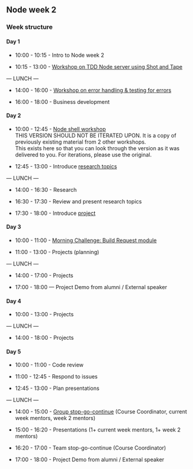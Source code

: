 ## Node week 2

### Week structure

#### Day 1

- 10:00 - 10:15 - Intro to Node week 2

- 10:15 - 13:00 - [Workshop on TDD Node server using Shot and Tape](https://github.com/foundersandcoders/tdd-node-server-with-shot-and-tape)

— LUNCH —

- 14:00 - 16:00 - [Workshop on error handling & testing for errors](https://github.com/foundersandcoders/error-handling-workshop)

- 16:00 - 18:00 - Business development

#### Day 2

- 10:00 - 12:45 - [Node shell workshop](https://github.com/msachi/Node-Shell-Workshop)  
THIS VERSION SHOULD NOT BE ITERATED UPON. It is a copy of previously existing material from 2 other workshops.  
This exists here so that you can look through the version as it was delivered to you. For iterations, please use the original.

- 12:45 - 13:00 - Introduce [research topics](./research-afternoon.md)

— LUNCH —

- 14:00 - 16:30 - Research

- 16:30 - 17:30 - Review and present research topics

- 17:30 - 18:00 - Introduce [project](./project.md)

#### Day 3

- 10:00 - 11:00 - [Morning Challenge: Build Request module](https://github.com/RhodesPeter/request-module-workshop)

- 11:00 - 13:00 - Projects (planning)

— LUNCH —

- 14:00 - 17:00 - Projects

- 17:00 - 18:00 — Project Demo from alumni / External speaker

#### Day 4

- 10:00 - 13:00 - Projects

— LUNCH —

- 14:00 - 18:00 - Projects

#### Day 5

- 10:00 - 11:00 - Code review

- 11:00 - 12:45 - Respond to issues

- 12:45 - 13:00 - Plan presentations

— LUNCH —

- 14:00 - 15:00 - [Group stop-go-continue](https://github.com/foundersandcoders/london-curriculum/tree/master/stop-go-continue) (Course Coordinator, current week mentors, week 2 mentors)

- 15:00 - 16:20 - Presentations (1+ current week mentors, 1+ week 2 mentors)

- 16:20 - 17:00 - Team stop-go-continue (Course Coordinator)

- 17:00 - 18:00 - Project Demo from alumni / External speaker
